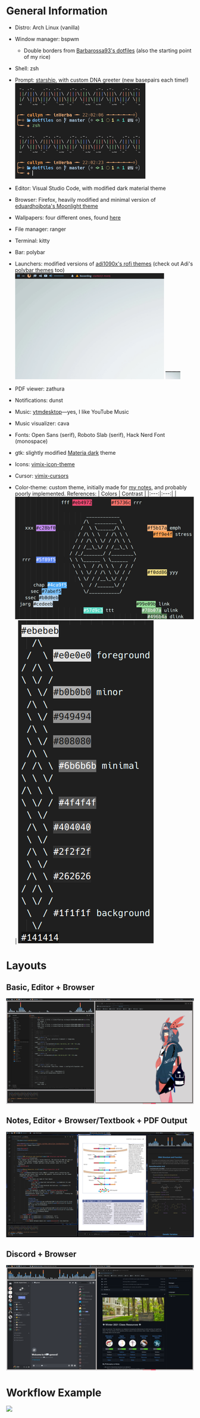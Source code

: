 # General Information

- Distro: Arch Linux (vanilla)
- Window manager: bspwm
    - Double borders from [Barbarossa93's dotfiles](https://github.com/Barbarossa93/Forester) (also the starting point of my rice)
- Shell: zsh
- Prompt: [starship](https://starship.rs/), with custom DNA greeter (new basepairs each time!) <img src="resources/examples/prompt.png" width="350">

- Editor: Visual Studio Code, with modified dark material theme
- Browser: Firefox, heavily modified and minimal version of [eduardhojbota's Moonlight theme](https://github.com/eduardhojbota/moonlight-userChrome)
- Wallpapers: four different ones, found [here](resources/wallpapers)
- File manager: ranger
- Terminal: kitty
- Bar: polybar
- Launchers: modified versions of [adi1090x's rofi themes](https://github.com/adi1090x/rofi) (check out Adi's [polybar themes](https://github.com/adi1090x/polybar-themes) too) <img src="resources/examples/launchers.gif" width="400"> <img src="resources/examples/powermenu.gif" width="40"> 

- PDF viewer: zathura
- Notifications: dunst 
- Music: [ytmdesktop](https://github.com/ytmdesktop/ytmdesktop)&mdash;yes, I like YouTube Music
- Music visualizer: cava
- Fonts: Open Sans (serif), Roboto Slab (serif), Hack Nerd Font (monospace)
- gtk: slightly modified [Materia dark](https://github.com/nana-4/materia-theme) theme
- Icons: [vimix-icon-theme](https://aur.archlinux.org/packages/vimix-icon-theme/)
- Cursor: [vimix-cursors](https://aur.archlinux.org/packages/vimix-cursors/)
- Color-theme: custom theme, initially made for [my notes](https://github.com/cullyn-inverba/notes), and probably poorly implemented. References:
  | Colors | Contrast |
  |:---:|:---:|
  |![colors](resources/examples/wheel.png) | ![greys](resources/examples/greys.png)

# Layouts

## Basic, Editor + Browser

![dotfiles](resources/examples/basic.png)

## Notes, Editor + Browser/Textbook + PDF Output

![dotfiles](resources/examples/class.png)

## Discord + Browser
![dotfiles](resources/examples/chill.png)

# Workflow Example

[![](http://img.youtube.com/vi/62MUwlJQ-qM/0.jpg)](http://www.youtube.com/watch?v=62MUwlJQ-qM "")